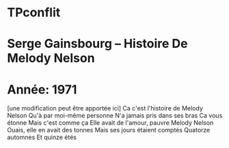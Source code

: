 # TPconflit
# Serge Gainsbourg ‎– Histoire De Melody Nelson
# Année: 1971
[une modification peut être apportée ici]
Ca c'est l'histoire de
Melody Nelson
Qu'à par moi-même personne
N'a jamais pris dans ses bras
Ca vous étonne
Mais c'est comme ça
Elle avait de l'amour, pauvre
Melody Nelson
Ouais, elle en avait des tonnes
Mais ses jours étaient comptés
Quatorze automnes
Et quinze étés